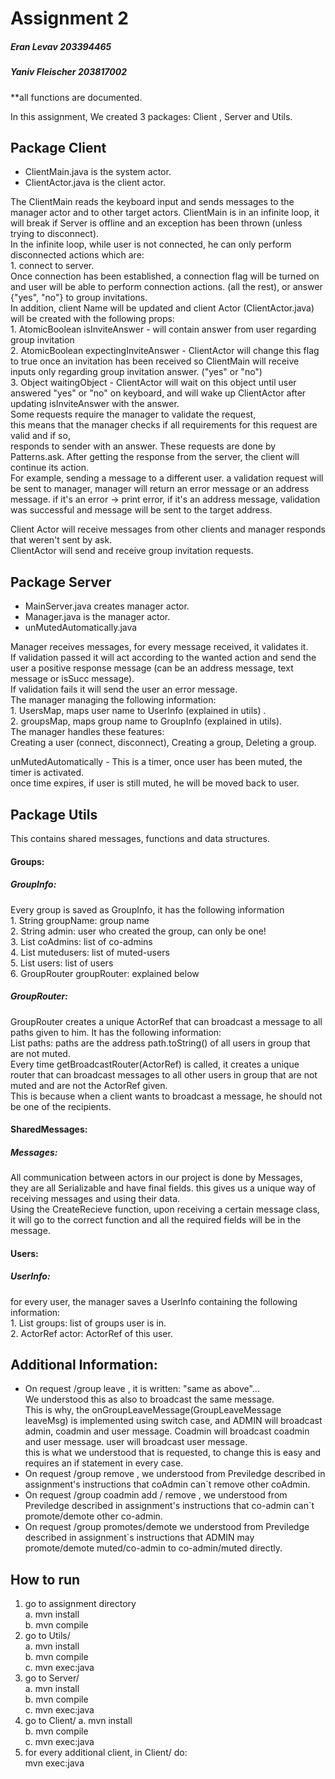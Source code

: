 Assignment 2
=========================

##### Eran Levav 203394465  <br />
##### Yaniv Fleischer 203817002  <br />


**all functions are documented.  <br />

In this assignment, We created 3 packages: Client , Server and Utils.  <br />

## Package Client
- ClientMain.java is the system actor.  <br />
- ClientActor.java is the client actor.  <br />

The ClientMain reads the keyboard input and sends messages to the manager actor and to other target actors. ClientMain is in an infinite loop, it will break if Server is offline and an exception has been thrown (unless trying to disconnect).  <br />
In the infinite loop, while user is not connected, he can only perform disconnected actions which are:  <br />
    1. connect to server.  <br />
Once connection has been established, a connection flag will be turned on and user will be able to perform connection actions. (all the rest), or answer {"yes", "no"} to group invitations.  <br />
In addition, client Name will be updated and client Actor (ClientActor.java) will be created with the following props:  <br />
    1. AtomicBoolean isInviteAnswer - will contain answer from user regarding group              invitation  <br />
    2. AtomicBoolean expectingInviteAnswer - ClientActor will change this flag to true once an invitation has been received so ClientMain will receive inputs only regarding group invitation answer. ("yes" or "no")  <br />
    3. Object waitingObject - ClientActor will wait on this object until user answered "yes" or "no" on keyboard, and will wake up ClientActor after updating isInviteAnswer with  the answer.  <br />
Some requests require the manager to validate the request,  <br />
this means that the manager checks if all requirements for this request are valid and if so,  <br />
responds to sender with an answer. These requests are done by Patterns.ask. After getting the response from the server,  the client will continue its action.  <br />
For example, sending a message to a different user. a validation request will be sent to manager, manager will return an error message or an address message. if it's an error -> print error, if it's an address message, validation was successful and message will be sent to the target address.  <br />

Client Actor will receive messages from other clients and manager responds that weren't sent by ask.  <br />
ClientActor will send and receive group invitation requests.  <br />


## Package  Server
- MainServer.java creates manager actor.  <br />
- Manager.java is the manager actor.  <br />
- unMutedAutomatically.java   <br />

Manager receives messages, for every message received, it validates it.  <br />
If validation passed it will act according to the wanted action and send the user a positive response message (can be an address message, text message or isSucc message).  <br />
If validation fails it will send the user an error message.  <br />
The manager managing the following information:  <br />
    1. UsersMap, maps user name to UserInfo (explained in utils) .  <br />
    2. groupsMap, maps group name to GroupInfo (explained in utils).  <br />
The manager handles these features:  <br />
Creating a user (connect, disconnect), Creating a group, Deleting a group.  <br />

unMutedAutomatically - This is a timer, once user has been muted, the timer is activated.  <br />
once time expires, if user is still muted, he will be moved back to user.  <br />

## Package  Utils
This contains shared messages, functions and data structures.  <br />

#### Groups: 
##### GroupInfo: 
Every group is saved as GroupInfo, it has the following information  <br />
    1. String groupName: group name  <br />
    2. String admin: user who created the group, can only be one!  <br />
    3. List<String> coAdmins: list of co-admins  <br />
    4. List<String> mutedusers: list of muted-users  <br />
    5. List<String> users: list of users  <br />
    6. GroupRouter groupRouter: explained below  <br />
  
##### GroupRouter:
GroupRouter creates a unique ActorRef that can broadcast a message to all paths given to him. It has the following information:  <br />
List<String> paths: paths are the address path.toString() of all users in group that are not muted.  <br />
Every time getBroadcastRouter(ActorRef) is called, it creates a  unique router that can broadcast messages to all other users in group that are not muted and are not the ActorRef given.  <br />
This is because when a client wants to broadcast a message, he should not be one of the recipients.  <br />
  
  
#### SharedMessages:
##### Messages:
All communication between actors in our project is done by Messages,  <br />
they are all Serializable and have final fields. this gives us a unique way of receiving messages and using their data.  <br />
Using the CreateRecieve function, upon receiving a certain message class, it will go to the correct function and all the required fields will be in the message.  <br />

#### Users:
##### UserInfo:
for every user, the manager saves a UserInfo containing the following information:  <br />
    1.  List<String> groups: list of groups user is in.  <br />
    2.  ActorRef actor: ActorRef of this user.  <br />

## Additional Information:
- On request /group leave <groupname>, it is written: "same as above"...  <br />
  We understood this as also to broadcast the same message.  <br />
  This is why, the onGroupLeaveMessage(GroupLeaveMessage leaveMsg) is implemented using switch case, and ADMIN will broadcast admin, coadmin and user message. Coadmin will broadcast coadmin and user message. user will broadcast user message.  <br />
  this is what we understood that is requested, to change this is easy and requires an if statement in every case.  <br />
- On request /group remove <groupname> <targetuser>, we understood from Previledge described in assignment's instructions that coAdmin can`t remove other coAdmin.  <br />
- On request /group coadmin add / remove <groupname> <targetuser>, we understood from Previledge described in assignment's instructions that co-admin can`t promote/demote other co-admin.  <br />
- On request /group promotes/demote we understood from Previledge described in assignment`s instructions that ADMIN may promote/demote muted/co-admin to co-admin/muted directly. <br />

## How to run
1. go to assignment directory <br />
 a. mvn install <br />
 b. mvn compile <br />
2. go to Utils/  <br />
 a. mvn install <br />
 b. mvn compile <br />
 c. mvn exec:java <br />
3. go to Server/  <br />
 a. mvn install <br />
 b. mvn compile <br />
 c. mvn exec:java <br />
4. go to Client/ 
 a. mvn install <br />
 b. mvn compile <br />
 c. mvn exec:java <br />
5. for every additional client, in Client/ do:  <br />
 mvn exec:java <br />
